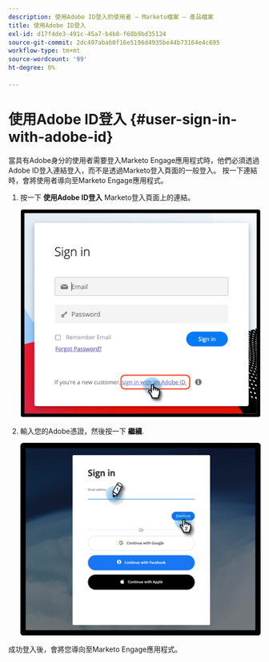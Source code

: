 ```yaml
---
description: 使用Adobe ID登入的使用者 — Marketo檔案 — 產品檔案
title: 使用Adobe ID登入
exl-id: d17f4de3-491c-45a7-b4b8-f68b9bd35124
source-git-commit: 2dc497abab0f16e5196d4935be44b73164e4c695
workflow-type: tm+mt
source-wordcount: '99'
ht-degree: 0%

---
```


# 使用Adobe ID登入 {#user-sign-in-with-adobe-id}

當具有Adobe身分的使用者需要登入Marketo Engage應用程式時，他們必須透過Adobe ID登入連結登入，而不是透過Marketo登入頁面的一般登入。 按一下連結時，會將使用者導向至Marketo Engage應用程式。

1. 按一下 **使用Adobe ID登入** Marketo登入頁面上的連結。

   ![](assets/user-sign-in-with-adobe-id-1.png)

1. 輸入您的Adobe憑證，然後按一下 **繼續**.

   ![](assets/user-sign-in-with-adobe-id-2.png)

成功登入後，會將您導向至Marketo Engage應用程式。
